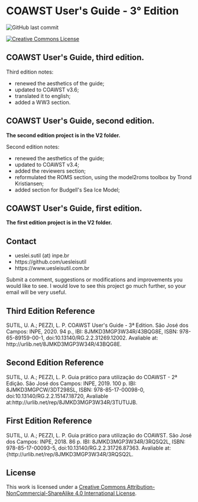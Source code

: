 # COAWST User's Guide - 3° Edition
<img alt="GitHub last commit" src="https://img.shields.io/github/last-commit/uesleisutil/coawst_guide">

<a rel="license" href="http://creativecommons.org/licenses/by-nc-sa/4.0/"><img alt="Creative Commons License" style="border-width:0" src="https://i.creativecommons.org/l/by-nc-sa/4.0/88x31.png" /></a><br />

<h2> COAWST User's Guide, third edition.</h2>

Third edition notes:
* renewed the aesthetics of the guide;
* updated to COAWST v3.6;
* translated it to english;
* added a WW3 section.

<h2> COAWST User's Guide, second edition.</h2>

**The second edition project is in the V2 folder.**

Second edition notes:
* renewed the aesthetics of the guide;
* updated to COAWST v3.4;
* added the reviewers section;
* reformulated the ROMS section, using the model2roms toolbox by Trond Kristiansen;
* added section for Budgell's Sea Ice Model;

<h2>COAWST User's Guide, first edition.</h2>

**The first edition project is in the V2 folder.**
  
<h2>Contact</h2>
<ul>
<li>ueslei.sutil (at) inpe.br</li>
<li>https://github.com/uesleisutil</li>
<li>https://www.uesleisutil.com.br</li>
</ul>
Submit a comment, suggestions or modifications and improvements you would like to see. I would love to see this project go much further, so your
email will be very useful.

<h2>Third Edition Reference</h2>
SUTIL, U. A.; PEZZI, L. P. COAWST User's Guide - 3ª Edition. São José dos Campos: INPE, 2020. 94 p., IBI: 8JMKD3MGP3W34R/43BQG8E, ISBN: 978-65-89159-00-1, doi:10.13140/RG.2.2.31269.12002. Avaliable at: http://urlib.net/8JMKD3MGP3W34R/43BQG8E. 


<h2>Second Edition Reference</h2>
SUTIL, U. A.; PEZZI, L. P. Guia prático para utilização do COAWST - 2ª Edição. São José dos Campos: INPE, 2019. 100 p. IBI: 8JMKD3MGPCW/3DT298SL, ISBN: 978-85-17-00098-0, doi:10.13140/RG.2.2.15147.18720, Avaliable at:http://urlib.net/rep/8JMKD3MGP3W34R/3TUTUJB.


<h2>First Edition Reference</h2>
SUTIL, U. A.; PEZZI, L. P. Guia prático para utilização do COAWST. São José dos Campos: INPE, 2018. 86 p. IBI: 8JMKD3MGP3W34R/3RQSQ2L, ISBN: 978-85-17-00093-5, doi:10.13140/RG.2.2.31726.87363. Avaliable at:{http://urlib.net/rep/8JMKD3MGP3W34R/3RQSQ2L.
 

<h2>License</h2>
This work is licensed under a <a rel="license" href="http://creativecommons.org/licenses/by-nc-sa/4.0/">Creative Commons Attribution-NonCommercial-ShareAlike 4.0 International License</a>.
